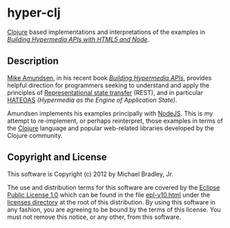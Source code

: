 # hyper-clj

[Clojure](http://clojure.org) based implementations and interpretations of the examples in *[Building Hypermedia APIs with HTML5 and Node](http://shop.oreilly.com/product/0636920020530.do)*.


## Description

[Mike Amundsen](http://amundsen.com/blog), in his recent book *[Building Hypermedia APIs](http://shop.oreilly.com/product/0636920020530.do)*, provides helpful direction for programmers seeking to understand and apply the principles of [Representational state transfer](http://en.wikipedia.org/wiki/Representational_state_transfer) (REST), and in particular [HATEOAS](http://en.wikipedia.org/wiki/HATEOAS) *(Hypermedia as the Engine of Application State)*.

Amundsen implements his examples principally with [NodeJS](http://nodejs.org). This is my attempt to re-implement, or perhaps reinterpret, those examples in terms of the [Clojure](http://clojure.org) language and popular web-related libraries developed by the Clojure community.


## Copyright and License

This software is Copyright (c) 2012 by Michael Bradley, Jr.

The use and distribution terms for this software are covered by the [Eclipse Public License 1.0](http://opensource.org/licenses/eclipse-1.0.php) which can be found in the file [epl-v10.html](http://michaelsbradleyjr.github.com/hyper-clj/licenses/epl-v10.html) under the [licenses directory](https://github.com/michaelsbradleyjr/hyper-clj/tree/master/licenses) at the root of this distribution. By using this software in any fashion, you are agreeing to be bound by the terms of this license. You must not remove this notice, or any other, from this software.
